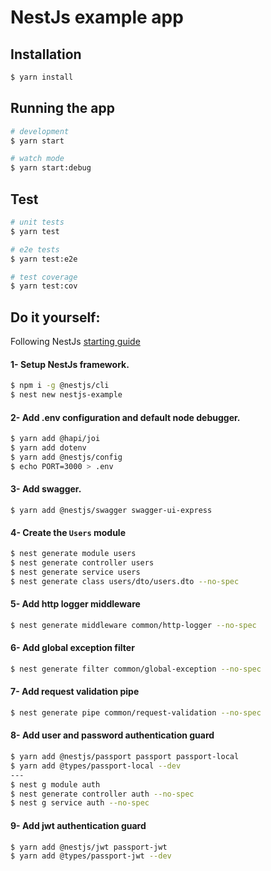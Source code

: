 # NestJs example app

## Installation

```bash
$ yarn install
```

## Running the app

```bash
# development
$ yarn start

# watch mode
$ yarn start:debug
```

## Test

```bash
# unit tests
$ yarn test

# e2e tests
$ yarn test:e2e

# test coverage
$ yarn test:cov
```

## Do it yourself:
Following NestJs [starting guide](https://docs.nestjs.com/first-steps)
#### 1- Setup NestJs framework.
```bash
$ npm i -g @nestjs/cli
$ nest new nestjs-example
```

#### 2- Add .env configuration and default node debugger.
```bash
$ yarn add @hapi/joi
$ yarn add dotenv
$ yarn add @nestjs/config
$ echo PORT=3000 > .env
```

#### 3- Add swagger.
```
$ yarn add @nestjs/swagger swagger-ui-express
```

#### 4- Create the `Users` module
```bash
$ nest generate module users
$ nest generate controller users
$ nest generate service users
$ nest generate class users/dto/users.dto --no-spec
```

#### 5- Add http logger middleware
```bash
$ nest generate middleware common/http-logger --no-spec
```

#### 6- Add global exception filter
```bash
$ nest generate filter common/global-exception --no-spec
```

#### 7- Add request validation pipe
```bash
$ nest generate pipe common/request-validation --no-spec
```

#### 8- Add user and password authentication guard
```bash
$ yarn add @nestjs/passport passport passport-local
$ yarn add @types/passport-local --dev
---
$ nest g module auth
$ nest generate controller auth --no-spec
$ nest g service auth --no-spec
```

#### 9- Add jwt authentication guard
```bash
$ yarn add @nestjs/jwt passport-jwt
$ yarn add @types/passport-jwt --dev
```